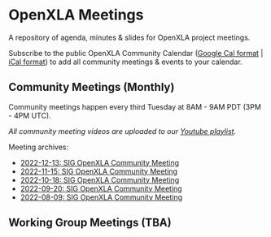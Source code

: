# OpenXLA Meetings 

A repository of agenda, minutes & slides for OpenXLA project meetings. 

Subscribe to the public OpenXLA Community Calendar ([Google Cal format](https://calendar.google.com/calendar/u/0/embed?src=c_6e3fee8576a7e330003a3130f2c89726fe487f4b3f555a12edf8a2c49005f69b@group.calendar.google.com&ctz=America/Los_Angeles) | [iCal format](https://calendar.google.com/calendar/ical/tensorflow.org_14t769n89qhsps949c3l0nhd9c%40group.calendar.google.com/public/basic.ics)) to add all community meetings & events to your calendar. 

## Community Meetings (Monthly)
Community meetings happen every third Tuesday at 8AM - 9AM PDT (3PM - 4PM UTC).

*All community meeting videos are uploaded to our [Youtube playlist](https://www.youtube.com/playlist?list=PLlFotmaRrOzu8TQsTahDo_Cn7QdntFlUL).* 

Meeting archives:
* [2022-12-13: SIG OpenXLA Community Meeting](https://github.com/openxla/community/tree/main/meetings/2022-12-13-community-meeting)
* [2022-11-15: SIG OpenXLA Community Meeting](https://github.com/openxla/community/tree/main/meetings/2022-11-15-openxla-community-meeting)
* [2022-10-18: SIG OpenXLA Community Meeting](https://github.com/openxla/community/tree/main/meetings/20221018-openxla-community-meeting)
* [2022-09-20: SIG OpenXLA Community Meeting](https://github.com/openxla/community/blob/main/meetings/20220920-community-meeting)
* [2022-08-09: SIG OpenXLA Community Meeting](https://github.com/openxla/community/tree/main/meetings/20220809-community-meeting)

## Working Group Meetings (TBA)
